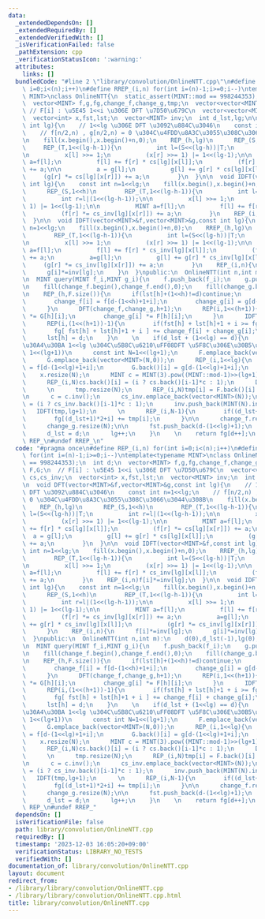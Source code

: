 ```yaml
---
data:
  _extendedDependsOn: []
  _extendedRequiredBy: []
  _extendedVerifiedWith: []
  _isVerificationFailed: false
  _pathExtension: cpp
  _verificationStatusIcon: ':warning:'
  attributes:
    links: []
  bundledCode: "#line 2 \"library/convolution/OnlineNTT.cpp\"\n#define REP_(i,n) for(int\
    \ i=0;i<(n);i++)\n#define RREP_(i,n) for(int i=(n)-1;i>=0;i--)\ntemplate<typename\
    \ MINT>\nclass OnlineNTT{\n  static_assert(MINT::mod == 998244353);\n  int d;\n\
    \  vector<MINT> f,g,fg,change_f,change_g,tmp;\n  vector<vector<MINT>> F,G;\n \
    \ // F[i] : \u5E45 1<<i \u306E DFT \u7D50\u679C\n  vector<vector<MINT>> cs,cs_inv;\n\
    \  vector<int> x,fst,lst;\n  vector<MINT> inv;\n  int d_lst,lg;\n\n  void DFT(vector<MINT>&f,vector<MINT>&g,const\
    \ int lg){\n    // 1<<lg \u306E DFT \u3092\u884C\u3046\n    const int n=1<<lg;\n\
    \    // f[n/2,n) , g[n/2,n) = 0 \u304C\u4FDD\u8A3C\u3055\u308C\u3066\u3044\u308B\
    \n    fill(x.begin(),x.begin()+n,0);\n    REP_(h,lg)\n      REP_(S,1<<h)\n   \
    \     REP_(T,1<<(lg-h-1)){\n          int l=(S<<(lg-h))|T;\n          int r=l|(1<<(lg-h-1));\n\
    \n          x[l] >>= 1;\n          (x[r] >>= 1) |= 1<<(lg-1);\n\n          MINT\
    \ a=f[l];\n          f[l] += f[r] * cs[lg][x[l]];\n          (f[r] *= cs[lg][x[r]])\
    \ += a;\n\n          a = g[l];\n          g[l] += g[r] * cs[lg][x[l]];\n     \
    \     (g[r] *= cs[lg][x[r]]) += a;\n        }\n  }\n\n  void IDFT(vector<MINT>&f,const\
    \ int lg){\n    const int n=1<<lg;\n    fill(x.begin(),x.begin()+n,0);\n    RREP_(h,lg)\n\
    \      REP_(S,1<<h)\n        REP_(T,1<<(lg-h-1)){\n          int l=(S<<(lg-h))|T;\n\
    \          int r=l|(1<<(lg-h-1));\n\n          x[l] >>= 1;\n          (x[r] >>=\
    \ 1) |= 1<<(lg-1);\n\n          MINT a=f[l];\n          f[l] += f[r] * cs_inv[lg][x[l]];\n\
    \          (f[r] *= cs_inv[lg][x[r]]) += a;\n        }\n    REP_(i,n)f[i]*=inv[lg];\n\
    \  }\n\n  void IDFT(vector<MINT>&f,vector<MINT>&g,const int lg){\n    const int\
    \ n=1<<lg;\n    fill(x.begin(),x.begin()+n,0);\n    RREP_(h,lg)\n      REP_(S,1<<h)\n\
    \        REP_(T,1<<(lg-h-1)){\n          int l=(S<<(lg-h))|T;\n          int r=l|(1<<(lg-h-1));\n\
    \n          x[l] >>= 1;\n          (x[r] >>= 1) |= 1<<(lg-1);\n\n          MINT\
    \ a=f[l];\n          f[l] += f[r] * cs_inv[lg][x[l]];\n          (f[r] *= cs_inv[lg][x[r]])\
    \ += a;\n          a=g[l];\n          g[l] += g[r] * cs_inv[lg][x[l]];\n     \
    \     (g[r] *= cs_inv[lg][x[r]]) += a;\n        }\n    REP_(i,n){\n      f[i]*=inv[lg];\n\
    \      g[i]*=inv[lg];\n    }\n  }\npublic:\n  OnlineNTT(int n,int m):\n    d(0),d_lst(-1),lg(0),cs(1),cs_inv(1),inv(1),fg(n+m-1){}\n\
    \n  MINT query(MINT f_i,MINT g_i){\n    f.push_back(f_i);\n    g.push_back(g_i);\n\
    \n    fill(change_f.begin(),change_f.end(),0);\n    fill(change_g.begin(),change_g.end(),0);\n\
    \n    REP_(h,F.size()){\n      if(lst[h]+(1<<h)!=d)continue;\n      REP(i,1<<h){\n\
    \        change_f[i] = f[d-(1<<h)+1+i];\n        change_g[i] = g[d-(1<<h)+1+i];\n\
    \      }\n      DFT(change_f,change_g,h+1);\n      REP(i,1<<(h+1)){\n        change_f[i]\
    \ *= G[h][i];\n        change_g[i] *= F[h][i];\n      }\n      IDFT(change_f,change_g,h+1);\n\
    \      REP(i,(1<<(h+1))-1){\n        if(fst[h] + lst[h]+1 + i >= fg.size())break;\n\
    \        fg[ fst[h] + lst[h]+1 + i ] += change_f[i] + change_g[i];\n      }\n\
    \      lst[h] = d;\n    }\n    \n    if(d_lst + (1<<lg) == d){\n      // \u30B5\
    \u30A4\u30BA 1<<lg \u304C\u5B8C\u6210\uFF08DFT \u5F8C\u306E\u30B5\u30A4\u30BA\u306F\
    \ 1<<(lg+1))\n      const int N=1<<(lg+1);\n      F.emplace_back(vector<MINT>(N,0));\n\
    \      G.emplace_back(vector<MINT>(N,0));\n      REP_(i,1<<lg){\n        F.back()[i]\
    \ = f[d-(1<<lg)+1+i];\n        G.back()[i] = g[d-(1<<lg)+1+i];\n      }\n\n  \
    \    x.resize(N);\n      MINT c = MINT(3).pow((MINT::mod-1)>>(lg+1));\n      cs.emplace_back(vector<MINT>(N));\n\
    \      REP_(i,N)cs.back()[i] = (i ? cs.back()[i-1]*c : 1);\n      DFT(F.back(),G.back(),lg+1);\n\
    \      \n      tmp.resize(N);\n      REP_(i,N)tmp[i] = F.back()[i] * G.back()[i];\n\
    \n      c = c.inv();\n      cs_inv.emplace_back(vector<MINT>(N));\n      REP_(i,N)cs_inv.back()[i]\
    \ = (i ? cs_inv.back()[i-1]*c : 1);\n      inv.push_back(MINT(N).inv());\n   \
    \   IDFT(tmp,lg+1);\n      \n      REP_(i,N-1){\n        if((d_lst+1)*2+i >= fg.size())break;\n\
    \        fg[(d_lst+1)*2+i] += tmp[i];\n      }\n\n      change_f.resize(N);\n\
    \      change_g.resize(N);\n\n      fst.push_back(d-(1<<lg)+1);\n      lst.push_back(d);\n\
    \      d_lst = d;\n      lg++;\n    }\n    \n    return fg[d++];\n  }\n};\n#undef\
    \ REP_\n#undef RREP_\n"
  code: "#pragma once\n#define REP_(i,n) for(int i=0;i<(n);i++)\n#define RREP_(i,n)\
    \ for(int i=(n)-1;i>=0;i--)\ntemplate<typename MINT>\nclass OnlineNTT{\n  static_assert(MINT::mod\
    \ == 998244353);\n  int d;\n  vector<MINT> f,g,fg,change_f,change_g,tmp;\n  vector<vector<MINT>>\
    \ F,G;\n  // F[i] : \u5E45 1<<i \u306E DFT \u7D50\u679C\n  vector<vector<MINT>>\
    \ cs,cs_inv;\n  vector<int> x,fst,lst;\n  vector<MINT> inv;\n  int d_lst,lg;\n\
    \n  void DFT(vector<MINT>&f,vector<MINT>&g,const int lg){\n    // 1<<lg \u306E\
    \ DFT \u3092\u884C\u3046\n    const int n=1<<lg;\n    // f[n/2,n) , g[n/2,n) =\
    \ 0 \u304C\u4FDD\u8A3C\u3055\u308C\u3066\u3044\u308B\n    fill(x.begin(),x.begin()+n,0);\n\
    \    REP_(h,lg)\n      REP_(S,1<<h)\n        REP_(T,1<<(lg-h-1)){\n          int\
    \ l=(S<<(lg-h))|T;\n          int r=l|(1<<(lg-h-1));\n\n          x[l] >>= 1;\n\
    \          (x[r] >>= 1) |= 1<<(lg-1);\n\n          MINT a=f[l];\n          f[l]\
    \ += f[r] * cs[lg][x[l]];\n          (f[r] *= cs[lg][x[r]]) += a;\n\n        \
    \  a = g[l];\n          g[l] += g[r] * cs[lg][x[l]];\n          (g[r] *= cs[lg][x[r]])\
    \ += a;\n        }\n  }\n\n  void IDFT(vector<MINT>&f,const int lg){\n    const\
    \ int n=1<<lg;\n    fill(x.begin(),x.begin()+n,0);\n    RREP_(h,lg)\n      REP_(S,1<<h)\n\
    \        REP_(T,1<<(lg-h-1)){\n          int l=(S<<(lg-h))|T;\n          int r=l|(1<<(lg-h-1));\n\
    \n          x[l] >>= 1;\n          (x[r] >>= 1) |= 1<<(lg-1);\n\n          MINT\
    \ a=f[l];\n          f[l] += f[r] * cs_inv[lg][x[l]];\n          (f[r] *= cs_inv[lg][x[r]])\
    \ += a;\n        }\n    REP_(i,n)f[i]*=inv[lg];\n  }\n\n  void IDFT(vector<MINT>&f,vector<MINT>&g,const\
    \ int lg){\n    const int n=1<<lg;\n    fill(x.begin(),x.begin()+n,0);\n    RREP_(h,lg)\n\
    \      REP_(S,1<<h)\n        REP_(T,1<<(lg-h-1)){\n          int l=(S<<(lg-h))|T;\n\
    \          int r=l|(1<<(lg-h-1));\n\n          x[l] >>= 1;\n          (x[r] >>=\
    \ 1) |= 1<<(lg-1);\n\n          MINT a=f[l];\n          f[l] += f[r] * cs_inv[lg][x[l]];\n\
    \          (f[r] *= cs_inv[lg][x[r]]) += a;\n          a=g[l];\n          g[l]\
    \ += g[r] * cs_inv[lg][x[l]];\n          (g[r] *= cs_inv[lg][x[r]]) += a;\n  \
    \      }\n    REP_(i,n){\n      f[i]*=inv[lg];\n      g[i]*=inv[lg];\n    }\n\
    \  }\npublic:\n  OnlineNTT(int n,int m):\n    d(0),d_lst(-1),lg(0),cs(1),cs_inv(1),inv(1),fg(n+m-1){}\n\
    \n  MINT query(MINT f_i,MINT g_i){\n    f.push_back(f_i);\n    g.push_back(g_i);\n\
    \n    fill(change_f.begin(),change_f.end(),0);\n    fill(change_g.begin(),change_g.end(),0);\n\
    \n    REP_(h,F.size()){\n      if(lst[h]+(1<<h)!=d)continue;\n      REP(i,1<<h){\n\
    \        change_f[i] = f[d-(1<<h)+1+i];\n        change_g[i] = g[d-(1<<h)+1+i];\n\
    \      }\n      DFT(change_f,change_g,h+1);\n      REP(i,1<<(h+1)){\n        change_f[i]\
    \ *= G[h][i];\n        change_g[i] *= F[h][i];\n      }\n      IDFT(change_f,change_g,h+1);\n\
    \      REP(i,(1<<(h+1))-1){\n        if(fst[h] + lst[h]+1 + i >= fg.size())break;\n\
    \        fg[ fst[h] + lst[h]+1 + i ] += change_f[i] + change_g[i];\n      }\n\
    \      lst[h] = d;\n    }\n    \n    if(d_lst + (1<<lg) == d){\n      // \u30B5\
    \u30A4\u30BA 1<<lg \u304C\u5B8C\u6210\uFF08DFT \u5F8C\u306E\u30B5\u30A4\u30BA\u306F\
    \ 1<<(lg+1))\n      const int N=1<<(lg+1);\n      F.emplace_back(vector<MINT>(N,0));\n\
    \      G.emplace_back(vector<MINT>(N,0));\n      REP_(i,1<<lg){\n        F.back()[i]\
    \ = f[d-(1<<lg)+1+i];\n        G.back()[i] = g[d-(1<<lg)+1+i];\n      }\n\n  \
    \    x.resize(N);\n      MINT c = MINT(3).pow((MINT::mod-1)>>(lg+1));\n      cs.emplace_back(vector<MINT>(N));\n\
    \      REP_(i,N)cs.back()[i] = (i ? cs.back()[i-1]*c : 1);\n      DFT(F.back(),G.back(),lg+1);\n\
    \      \n      tmp.resize(N);\n      REP_(i,N)tmp[i] = F.back()[i] * G.back()[i];\n\
    \n      c = c.inv();\n      cs_inv.emplace_back(vector<MINT>(N));\n      REP_(i,N)cs_inv.back()[i]\
    \ = (i ? cs_inv.back()[i-1]*c : 1);\n      inv.push_back(MINT(N).inv());\n   \
    \   IDFT(tmp,lg+1);\n      \n      REP_(i,N-1){\n        if((d_lst+1)*2+i >= fg.size())break;\n\
    \        fg[(d_lst+1)*2+i] += tmp[i];\n      }\n\n      change_f.resize(N);\n\
    \      change_g.resize(N);\n\n      fst.push_back(d-(1<<lg)+1);\n      lst.push_back(d);\n\
    \      d_lst = d;\n      lg++;\n    }\n    \n    return fg[d++];\n  }\n};\n#undef\
    \ REP_\n#undef RREP_"
  dependsOn: []
  isVerificationFile: false
  path: library/convolution/OnlineNTT.cpp
  requiredBy: []
  timestamp: '2023-12-03 16:05:20+09:00'
  verificationStatus: LIBRARY_NO_TESTS
  verifiedWith: []
documentation_of: library/convolution/OnlineNTT.cpp
layout: document
redirect_from:
- /library/library/convolution/OnlineNTT.cpp
- /library/library/convolution/OnlineNTT.cpp.html
title: library/convolution/OnlineNTT.cpp
---
```

